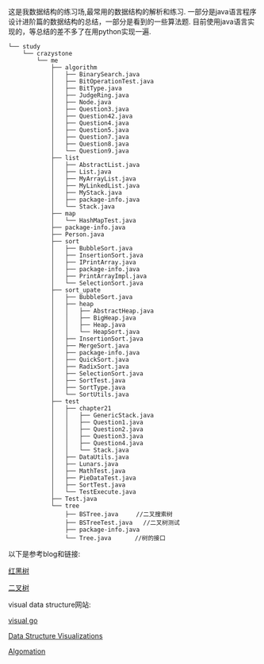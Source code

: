 
这是我数据结构的练习场,最常用的数据结构的解析和练习.
一部分是java语言程序设计进阶篇的数据结构的总结，一部分是看到的一些算法题.
目前使用java语言实现的，等总结的差不多了在用python实现一遍.

```
└── study
    └── crazystone
        └── me
            ├── algorithm
            │   ├── BinarySearch.java
            │   ├── BitOperationTest.java
            │   ├── BitType.java
            │   ├── JudgeRing.java
            │   ├── Node.java
            │   ├── Question3.java
            │   ├── Question42.java
            │   ├── Question4.java
            │   ├── Question5.java
            │   ├── Question7.java
            │   ├── Question8.java
            │   └── Question9.java
            ├── list
            │   ├── AbstractList.java
            │   ├── List.java
            │   ├── MyArrayList.java
            │   ├── MyLinkedList.java
            │   ├── MyStack.java
            │   ├── package-info.java
            │   └── Stack.java
            ├── map
            │   └── HashMapTest.java
            ├── package-info.java
            ├── Person.java
            ├── sort
            │   ├── BubbleSort.java
            │   ├── InsertionSort.java
            │   ├── IPrintArray.java
            │   ├── package-info.java
            │   ├── PrintArrayImpl.java
            │   └── SelectionSort.java
            ├── sort_upate
            │   ├── BubbleSort.java
            │   ├── heap
            │   │   ├── AbstractHeap.java
            │   │   ├── BigHeap.java
            │   │   ├── Heap.java
            │   │   └── HeapSort.java
            │   ├── InsertionSort.java
            │   ├── MergeSort.java
            │   ├── package-info.java
            │   ├── QuickSort.java
            │   ├── RadixSort.java
            │   ├── SelectionSort.java
            │   ├── SortTest.java
            │   ├── SortType.java
            │   └── SortUtils.java
            ├── test
            │   ├── chapter21
            │   │   ├── GenericStack.java
            │   │   ├── Question1.java
            │   │   ├── Question2.java
            │   │   ├── Question3.java
            │   │   ├── Question4.java
            │   │   └── Stack.java
            │   ├── DataUtils.java
            │   ├── Lunars.java
            │   ├── MathTest.java
            │   ├── PieDataTest.java
            │   ├── SortTest.java
            │   └── TestExecute.java
            ├── Test.java
            └── tree
                ├── BSTree.java     //二叉搜索树
                ├── BSTreeTest.java   //二叉树测试
                ├── package-info.java
                └── Tree.java　　　　//树的接口
```

以下是参考blog和链接:

[红黑树](https://zh.wikipedia.org/wiki/%E7%BA%A2%E9%BB%91%E6%A0%91)

[二叉树](https://zh.wikipedia.org/wiki/%E4%BA%8C%E5%85%83%E6%90%9C%E5%B0%8B%E6%A8%B9)

visual data structure网站:

[visual go](https://visualgo.net/en)

[Data Structure Visualizations](https://www.cs.usfca.edu/~galles/visualization/Algorithms.html)

[Algomation](http://www.algomation.com/player?algorithm=58bb32885b2b830400b05123)
